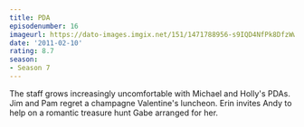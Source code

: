 ```yaml
---
title: PDA
episodenumber: 16
imageurl: https://dato-images.imgix.net/151/1471788956-s9IQD4NfPk8DfzWwqSLTEZgYahg.jpg?ixlib=rb-1.1.0&ch=DPR%2CWidth&auto=compress%2Cformat
date: '2011-02-10'
rating: 8.7
season:
- Season 7
---
```


The staff grows increasingly uncomfortable with Michael and Holly's PDAs. Jim and Pam regret a champagne Valentine's luncheon. Erin invites Andy to help on a romantic treasure hunt Gabe arranged for her.